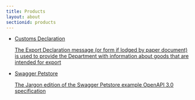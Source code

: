 ```yaml
---
title: Products
layout: about 
sectionid: products 
---
```



<ul class="cards">
  <li class="cards__item">
    <a href="{{ "/docs/customsDeclaration/" | prepend: site.baseurl }}" class="card">
      <div class="card__image card__image--fence"></div>
      <div class="card__content">
        <div class="card__title">Customs Declaration</div>
        <p class="card__text">The Export Declaration message (or form if lodged by paper document) is used to provide the Department with information about goods that are intended for export</p>
      </div>
    </a>
  </li>
  <li class="cards__item">
    <a href="{{ "/docs/swaggerPetstore/" | prepend: site.baseurl }}" class="card">
      <div class="card__image card__image--river"></div>
      <div class="card__content">
        <div class="card__title">Swagger Petstore</div>
        <p class="card__text">The Jargon edition of the Swagger Petstore example OpenAPI 3.0 specification</p>
      </div>
    </a>
  </li>
</ul>
